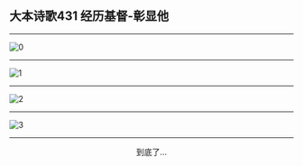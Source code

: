 
## 大本诗歌431 经历基督-彰显他
        
<div id="aplayer0"></div>

---

<img alt="0" data-original="https://cdn.jsdelivr.net/gh/k34869/shi/data/d0431/0">

---

<img alt="1" data-original="https://cdn.jsdelivr.net/gh/k34869/shi/data/d0431/1">

---

<img alt="2" data-original="https://cdn.jsdelivr.net/gh/k34869/shi/data/d0431/2">

---

<img alt="3" data-original="https://cdn.jsdelivr.net/gh/k34869/shi/data/d0431/3">

---

<p style="text-align: center">到底了...</p>

<script src="/js/dist-view.js"></script>

<script>
MAIN.id = 'd0431';
        
const ap0 = new APlayer({
    container: document.getElementById('aplayer0'),
    volume: 1,
    loop: 'none',
    preload: 'none',
    audio: [{
        name: '大本诗歌431.mp3',
        artist: '大本诗歌',
        url: 'https://res.wx.qq.com/voice/getvoice?mediaid=MzI0NTk3MDM5M18yMjQ3NDkyNzgz',
        cover: '/favicon'
    }]
});
</script>
